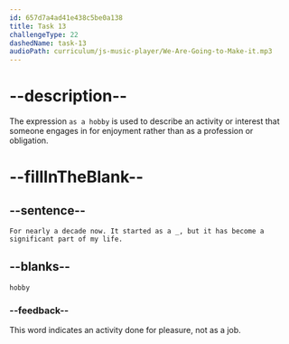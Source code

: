 ```yaml
---
id: 657d7a4ad41e438c5be0a138
title: Task 13
challengeType: 22
dashedName: task-13
audioPath: curriculum/js-music-player/We-Are-Going-to-Make-it.mp3
---
```


<!--
AUDIO REFERENCE: 
Bob: For nearly a decade now. It started as a hobby, but it has become a significant part of my life.
-->

# --description--

The expression `as a hobby` is used to describe an activity or interest that someone engages in for enjoyment rather than as a profession or obligation.

# --fillInTheBlank--

## --sentence--

`For nearly a decade now. It started as a _, but it has become a significant part of my life.`

## --blanks--

`hobby`

### --feedback--

This word indicates an activity done for pleasure, not as a job.
